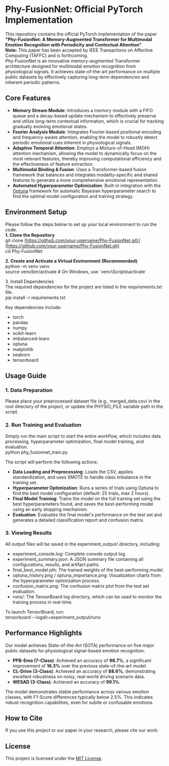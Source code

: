 # **Phy-FusionNet: Official PyTorch Implementation**

This repository contains the official PyTorch implementation of the paper **"Phy-FusionNet: A Memory-Augmented Transformer for Multimodal Emotion Recognition with Periodicity and Contextual Attention"**.  
**Note:** This paper has been accepted by IEEE Transactions on Affective Computing (TAFFC) and is forthcoming.  
Phy-FusionNet is an innovative memory-augmented Transformer architecture designed for multimodal emotion recognition from physiological signals. It achieves state-of-the-art performance on multiple public datasets by effectively capturing long-term dependencies and inherent periodic patterns.

## **Core Features**

* **Memory Stream Module**: Introduces a memory module with a FIFO queue and a decay-based update mechanism to effectively preserve and utilize long-term contextual information, which is crucial for tracking gradually evolving emotional states.  
* **Fourier Analysis Module**: Integrates Fourier-based positional encoding and frequency-aware attention, enabling the model to robustly detect periodic emotional cues inherent in physiological signals.  
* **Adaptive Temporal Attention**: Employs a Mixture-of-Head (MOH) attention mechanism, allowing the model to dynamically focus on the most relevant features, thereby improving computational efficiency and the effectiveness of feature extraction.  
* **Multimodal Binding & Fusion**: Uses a Transformer-based fusion framework that balances and integrates modality-specific and shared features to generate a more comprehensive emotional representation.  
* **Automated Hyperparameter Optimization**: Built-in integration with the [Optuna](https://optuna.org/) framework for automatic Bayesian hyperparameter search to find the optimal model configuration and training strategy.

## **Environment Setup**

Please follow the steps below to set up your local environment to run the code.  
**1\. Clone the Repository**  
git clone \[https://github.com/your-username/Phy-FusionNet.git\](https://github.com/your-username/Phy-FusionNet.git)  
cd Phy-FusionNet

**2\. Create and Activate a Virtual Environment (Recommended)**  
python \-m venv venv  
source venv/bin/activate  \# On Windows, use \`venv\\Scripts\\activate\`

3\. Install Dependencies  
The required dependencies for the project are listed in the requirements.txt file.  
pip install \-r requirements.txt

Key dependencies include:

* torch  
* pandas  
* numpy  
* scikit-learn  
* imbalanced-learn  
* optuna  
* matplotlib  
* seaborn  
* tensorboard

## **Usage Guide**

### **1\. Data Preparation**

Please place your preprocessed dataset file (e.g., merged\_data.csv) in the root directory of the project, or update the PHYSIO\_FILE variable path in the script.  

### **2\. Run Training and Evaluation**

Simply run the main script to start the entire workflow, which includes data processing, hyperparameter optimization, final model training, and evaluation.  
python phy\_fusionnet\_train.py

The script will perform the following actions:

* **Data Loading and Preprocessing**: Loads the CSV, applies standardization, and uses SMOTE to handle class imbalance in the training set.  
* **Hyperparameter Optimization**: Runs a series of trials using Optuna to find the best model configuration (default: 25 trials, max 2 hours).  
* **Final Model Training**: Trains the model on the full training set using the best hyperparameters found, and saves the best-performing model using an early stopping mechanism.  
* **Evaluation**: Evaluates the final model's performance on the test set and generates a detailed classification report and confusion matrix.

### **3\. Viewing Results**

All output files will be saved in the experiment\_output/ directory, including:

* experiment\_console.log: Complete console output log.  
* experiment\_summary.json: A JSON summary file containing all configurations, results, and artifact paths.  
* final\_best\_model.pth: The trained weights of the best-performing model.  
* optuna\_history.png / optuna\_importance.png: Visualization charts from the hyperparameter optimization process.  
* confusion\_matrix.png: The confusion matrix plot from the test set evaluation.  
* runs/: The TensorBoard log directory, which can be used to monitor the training process in real-time.

To launch TensorBoard, run:  
tensorboard \--logdir=experiment\_output/runs

## **Performance Highlights**

Our model achieves State-of-the-Art (SOTA) performance on five major public datasets for physiological signal-based emotion recognition.

* **PPB-Emo (7-Class)**: Achieved an accuracy of **98.7%**, a significant improvement of **16.3%** over the previous state-of-the-art model.  
* **CL-Drive (3-Class)**: Achieved an accuracy of **88.6%**, demonstrating excellent robustness on noisy, real-world driving scenario data.  
* **WESAD (3-Class)**: Achieved an accuracy of **99.1%**.

The model demonstrates stable performance across various emotion classes, with F1-Score differences typically below 2.5%. This indicates robust recognition capabilities, even for subtle or confusable emotions.

## **How to Cite**

If you use this project or our paper in your research, please cite our work:  

## **License**

This project is licensed under the [MIT License](https://www.google.com/search?q=LICENSE).
